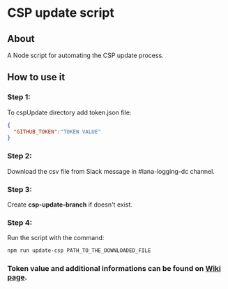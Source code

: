 # CSP update script
## About
A Node script for automating the CSP update process.

## How to use it
### Step 1:

To cspUpdate directory add token.json file:
```json
{
  "GITHUB_TOKEN":"TOKEN VALUE"
}

```
### Step 2:
Download the csv file from Slack message in #lana-logging-dc channel.

### Step 3:
Create **csp-update-branch** if doesn't exist.

### Step 4:
Run the script with the command: 
```sh
npm run update-csp PATH_TO_THE_DOWNLOADED_FILE
```

### Token value and additional informations can be found on [Wiki page](https://wiki.corp.adobe.com/display/acomDay/CSP+update+script).

